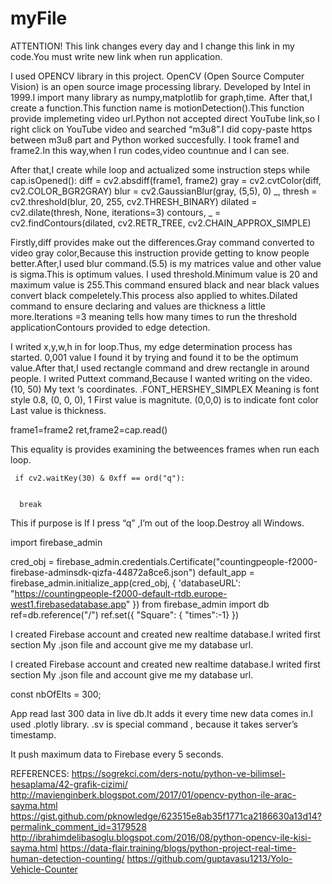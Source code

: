 # myFile
 

ATTENTION!
This link changes every day and I change this link in my code.You must write new link when run application.






I used OPENCV library in this project. OpenCV (Open Source Computer Vision) is an open source image processing library. Developed by Intel in 1999.I import many library as numpy,matplotlib for graph,time.
After that,I create a function.This function name is motionDetection().This function provide implemeting video url.Python not accepted direct YouTube link,so I right click on YouTube video and searched “m3u8”.I did copy-paste https between m3u8 part and Python worked succesfully.
I took frame1 and frame2.In this way,when I run codes,video countınue and I can see.

After that,I create while loop and actualized some instruction steps
 while cap.isOpened():
     diff = cv2.absdiff(frame1, frame2)
     gray = cv2.cvtColor(diff, cv2.COLOR_BGR2GRAY)
     blur = cv2.GaussianBlur(gray, (5,5), 0)
     _, thresh = cv2.threshold(blur, 20, 255, cv2.THRESH_BINARY)
     dilated = cv2.dilate(thresh, None, iterations=3)
     contours, _ = cv2.findContours(dilated, cv2.RETR_TREE, cv2.CHAIN_APPROX_SIMPLE)

Firstly,diff provides make out the differences.Gray command converted to video gray color,Because this instruction provide getting to know people better.After,I used blur command.(5.5) is my matrices value and other value is sigma.This is optimum values.
I used threshold.Minimum value is 20 and maximum value is 255.This command ensured black and near black values convert black compeletely.This process also applied to whites.Dilated command to ensure declaring and values are thickness a little more.Iterations =3 meaning tells how many times to run the threshold applicationContours provided to edge detection.

I writed x,y,w,h in for loop.Thus, my edge determination process has started.
0,001 value I found it by trying and found it to be the optimum value.After that,I used rectangle command and drew rectangle in around people.
I writed Puttext command,Because I wanted writing on the video.
(10, 50)
My text ‘s coordinates.
.FONT_HERSHEY_SIMPLEX
Meaning is font style
 0.8, (0, 0, 0), 1
First value is magnitute.
(0,0,0) is to indicate font color
Last value is thickness.
 
frame1=frame2
     ret,frame2=cap.read()
     
This equality is provides examining the betweences frames when run each loop.


  
     if cv2.waitKey(30) & 0xff == ord("q"):
    

      break
    
    

This if purpose is If I press “q” ,I’m out of the loop.Destroy all Windows.





import firebase_admin


cred_obj = firebase_admin.credentials.Certificate("countingpeople-f2000-firebase-adminsdk-qizfa-44872a8ce6.json")
default_app = firebase_admin.initialize_app(cred_obj, {
	'databaseURL': "https://countingpeople-f2000-default-rtdb.europe-west1.firebasedatabase.app"
	})
from firebase_admin import db
ref=db.reference("/")
ref.set({
 "Square":
 {
     "times":-1}
})
 
I created Firebase account and created new realtime database.I writed first section My .json file and account give me my database url.
 
         
I created Firebase account and created new realtime database.I writed first section My .json file and account give me my database url.

const nbOfElts = 300;

App read last 300 data in live db.It adds it every time new data comes in.I used .plotly library.
.sv is special command , because it takes server’s timestamp.

 
It push maximum data to Firebase every 5 seconds.






REFERENCES:
https://sogrekci.com/ders-notu/python-ve-bilimsel-hesaplama/42-grafik-cizimi/
http://mavienginberk.blogspot.com/2017/01/opencv-python-ile-arac-sayma.html
https://gist.github.com/pknowledge/623515e8ab35f1771ca2186630a13d14?permalink_comment_id=3179528
http://ibrahimdelibasoglu.blogspot.com/2016/08/python-opencv-ile-kisi-sayma.html
https://data-flair.training/blogs/python-project-real-time-human-detection-counting/
https://github.com/guptavasu1213/Yolo-Vehicle-Counter



